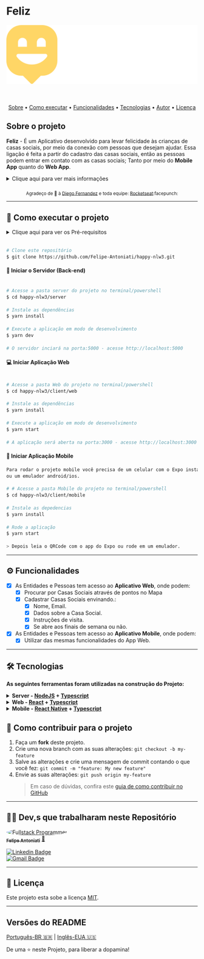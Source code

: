 # Feliz

<h4 align="center"> 
	<img src="./client/web/src/images/logo.svg" style="width: 60rem"/>
</h4>
<br />
<p align="center">
 <a href="#-sobre-o-projeto">Sobre</a> •
 <a href="#-como-executar-o-projeto">Como executar</a> • 
 <a href="#-funcionalidades">Funcionalidades</a> •
 <a href="#-tecnologias">Tecnologias</a> • 
 <a href="#-autor">Autor</a> • 
 <a href="#user-content--licença">Licença</a>
</p>

## Sobre o projeto

**Feliz** - É um Aplicativo desenvolvido para levar felicidade às crianças de casas sociais, por meio da conexão com pessoas que desejam ajudar. Essa ligação é feita a partir do cadastro das casas sociais, então as pessoas podem entrar em contato com as casas sociais; Tanto por meio do **Mobile App** quanto do **Web App**.

<details>
  <summary>Clique aqui para ver mais informações</summary>
  <section>
    <div>
      Este Projeto foi desenvolvido durante à <b>Next Level Week 3 (NLW)</b> um evento oferecido pela <a href="https://blog.rocketseat.com.br/">RocketSeat</a>. À <b>NLW</b> é um curso intensivo online e gratuito, com muito conteúdo prático e informativo - With a single objective, take you to the next level.
    </div>
    <br />
    <div>
    O conteúdo é exibido durante <b>1 semana</b>, e em cada dia da semana, é apresentado uma etapa para o desenvolvimento do projeto, desde o <b>Back-end</b> até o <b>Front-end Web</b> e <b>Mobile</b>, utilizando as tecnologias: NodeJS + ReactJS + React Native.
    </div>  
  </section>
</details>
<br />
 <div align="center">
  <sub>Agradeço de 💜 à
    <a href="https://github.com/diego3g">Diego Fernandez</a> e toda equipe:
    <a href="https://github.com/rocketseat">Rocketseat</a>:facepunch:
  </sub>
</div>

---


## 🚀 Como executar o projeto

<details>
  <summary>Clique aqui para ver os Pré-requisitos</summary>
  <section>
    <div>
    <h2>Este projeto é divido em três partes:</h2>
    <h4>1 Back-end(pasta server)</h4> 
    <h4>2 Front-end Web (pasta web)</h4>
    <h4>3 Front-end Mobile (pasta mobile)</h4>
    <br />
    <h3>💡Tanto o Frontend quanto o Mobile precisam que o Backend esteja sendo executado para funcionar.</h3>
    </div>
  </section>
</details>

```bash

# Clone este repositório
$ git clone https://github.com/Felipe-Antoniati/happy-nlw3.git

```

#### :minidisc: Iniciar o Servidor (Back-end)

```bash

# Acesse a pasta server do projeto no terminal/powershell
$ cd happy-nlw3/server

# Instale as dependências
$ yarn install

# Execute a aplicação em modo de desenvolvimento
$ yarn dev

# O servidor inciará na porta:5000 - acesse http://localhost:5000

```

#### 💻 Iniciar Aplicação Web

```bash

# Acesse a pasta Web do projeto no terminal/powershell
$ cd happy-nlw3/client/web

# Instale as dependências
$ yarn install

# Execute a aplicação em modo de desenvolvimento
$ yarn start

# A aplicação será aberta na porta:3000 - acesse http://localhost:3000

```

#### 📱 Iniciar Aplicação Mobile

```bash
Para rodar o projeto mobile você precisa de um celular com o Expo instalado
ou um emulador android/ios.

# # Acesse a pasta Mobile do projeto no terminal/powershell
$ cd happy-nlw3/client/mobile

# Instale as depedencias
$ yarn install

# Rode a aplicação
$ yarn start

> Depois leia o QRCode com o app do Expo ou rode em um emulador.

```


---

## ⚙️ Funcionalidades

- [x] As Entidades e Pessoas tem acesso ao **Aplicativo Web**, onde podem: 
  - [x] Procurar por Casas Sociais através de pontos no Mapa
  - [x] Cadastrar Casas Sociais envinando.:
     -[x] Nome, Email.
     -[x] Dados sobre a Casa Social.
     -[x] Instruções de visita.
     -[x] Se abre aos finais de semana ou não.

- [x] As Entidades e Pessoas tem acesso ao **Aplicativo Mobile**, onde podem:
  - [x] Utilizar das mesmas funcionalidades do App Web.

---

## 🛠 Tecnologias

**As seguintes ferramentas foram utilizadas na construção do Projeto:**

<details>
  <summary><b>Server - <a href="https://nodejs.org/en/">NodeJS</a> + <a href="https://www.typescriptlang.org/">Typescript</a></b></summary>
  <section>
    <div style="display: flex; flex-direction: column">
     <a href="https://expressjs.com/">Express</a><br />
      <a href="https://expressjs.com/en/resources/middleware/cors.html">Cors</a><br />
      <a href="https://typeorm.io/">TypeORM</a><br />
      <a href="https://github.com/mapbox/node-sqlite3">SQLite</a><br />
      <a href="https://github.com/TypeStrong/ts-node">ts-node</a><br />
      <a href="https://github.com/jquense/yup">Yup</a><br />
      <a href="https://github.com/expressjs/multer">Multer</a><br />
      <br />
      <sub>
        <h1> Veja o arquivo package.json para mais informações.</h1>
      </sub>
    </div>
  </section>
</details>
<details>
  <summary><b>Web - <a href="https://reactjs.org">React</a> + <a href="https://www.typescriptlang.org/">Typescript</a></b></summary>
  <section>
    <div style="display: flex; flex-direction: column">
      <a href="https://github.com/ReactTraining/react-router/tree/master/packages/react-router-dom">React Router Dom</a><br />
      <a href="https://react-icons.github.io/react-icons/">React Icons</a><br />
      <a href="https://react-leaflet.js.org/en/">Leaflet Js</a><br />
      <a href="https://react-leaflet.js.org/">React Leaflet</a><br />
      <a href="https://github.com/axios/axios">Axios</a>
      <br />
      <sub>
        <h1> Veja o arquivo package.json para mais informações.</h1>
      </sub>
    </div>
  </section>
</details>
<details>
  <summary><b>Mobile - <a href="http://www.reactnative.com/">React Native</a> + <a href="https://www.typescriptlang.org/">Typescript</a></b></summary>
  <section>
    <div style="display: flex; flex-direction: column">
      <a href="https://expo.io/">Expo</a><br />
      <a href="https://docs.expo.io/versions/latest/sdk/constants/">Expo Google Fonts</a><br />
      <a href="https://docs.expo.io/versions/latest/sdk/mail-composer/">Expo Mail Composer</a><br />
      <a href="https://reactnavigation.org/">React Navigation</a><br />
      <a href="https://github.com/react-native-community/react-native-maps">React Native Maps</a><br />
      <a href="https://github.com/axios/axios">Axios</a><br />
      <br />
      <sub>
        <h1> Veja o arquivo package.json para mais informações.</h1>
      </sub>
    </div>
  </section>
</details>

## 💪 Como contribuir para o projeto

1. Faça um **fork** deste projeto.
2. Crie uma nova branch com as suas alterações: `git checkout -b my-feature`
3. Salve as alterações e crie uma mensagem de commit contando o que você fez: `git commit -m "feature: My new feature"`
4. Envie as suas alterações: `git push origin my-feature`
   > Em caso de dúvidas, confira este [guia de como contribuir no GitHub](./CONTRIBUTING.md)

---

## 👨‍💻 Dev,s que trabalharam neste Repositório

<a href="https://github.com/felipe-antoniati">
 <img style="border-radius: 50%;" src="https://avatars0.githubusercontent.com/u/63480609?s=460&u=c69fe399d6e97159b75b64b597b007ff8e6ac553&v=4" width="100px;" alt="Fullstack Programmer"/>
 <br />
 <sub><b>Felipe Antoniati</b></sub></a> <a href="https://github.com/felipe-antoniati" title="Fullstack Programmer">🚀</a>
 <br />

 [![Linkedin Badge](https://img.shields.io/badge/-Felipe-blue?style=flat-square&logo=Linkedin&logoColor=white&link=https://www.linkedin.com/in/)](https://www.linkedin.com/in/felipe-antoniati-1288041b7/)<br />
[![Gmail Badge](https://img.shields.io/badge/-antoniati.felipe@gmail.com-c14438?style=flat-square&logo=Gmail&logoColor=white&link=mailto:antoniati.felipe@gmail.com)](mailto:antoniati.felipe@gmail.com)

---

## 📝 Licença

Este projeto esta sobe a licença [MIT](./LICENSE).

---

## Versões do README

[Português-BR 🇧🇷](./README-ptBR.md) | [Inglês-EUA 🇺🇸](./README.md)

De uma ⭐️ neste Projeto, para liberar a dopamina!
